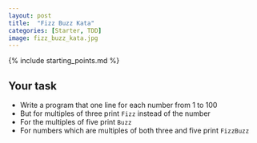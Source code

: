 ```yaml
---
layout: post
title:  "Fizz Buzz Kata"
categories: [Starter, TDD]
image: fizz_buzz_kata.jpg
---
```


{% include starting_points.md %}

## Your task
* Write a program that one line for each number from 1 to 100
* But for multiples of three print `Fizz`  instead of the number
* For the multiples of five print `Buzz` 
* For numbers which are multiples of both three and five print `FizzBuzz`
